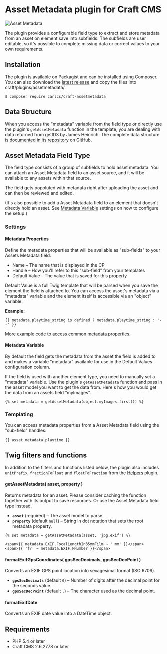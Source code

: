 # Asset Metadata plugin for Craft CMS

![Asset Metadata](https://github.com/carlcs/craft-assetmetadata/blob/v2/resources/screenshot.png)

The plugin provides a configurable field type to extract and store metadata from an asset on element save into subfields. The subfields are user editable, so it's possible to complete missing data or correct values to your own requirements.

## Installation

The plugin is available on Packagist and can be installed using Composer. You can also download the [latest release][0] and copy the files into craft/plugins/assetmetadata/.

```
$ composer require carlcs/craft-assetmetadata
```


  [0]: https://github.com/carlcs/craft-assetmetadata/releases/latest

## Data Structure

When you access the "metadata" variable from the field type or directly use the plugin's `getAssetMetadata` function in the template, you are dealing with data returned from getID3 by James Heinrich. The complete data structure is [documented in its repository][1] on GitHub.


  [1]: https://github.com/JamesHeinrich/getID3/blob/v2/structure.txt

## Asset Metadata Field Type

The field type consists of a group of subfields to hold asset metadata. You can attach an Asset Metadata field to an asset source, and it will be available to any assets within that source.

The field gets popoluted with metadata right after uploading the asset and can then be reviewed and edited.

(It's also possible to add a Asset Metadata field to an element that doesn't directly hold an asset. See [Metadata Variable](#metadata-variable) settings on how to configure the setup.)

### Settings

#### Metadata Properties

Define the metadata properties that will be available as "sub-fields" to your Assets Metadata field.

- Name – The name that is displayed in the CP
- Handle – How you'll refer to this "sub-field" from your templates
- Default Value – The value that is saved for this property

Default Value is a full Twig template that will be parsed when you save the element the field is attached to. You can access the asset's metadata via a "metadata" variable and the element itself is accessible via an "object" variable.

**Example:**

```twig
{{ metadata.playtime_string is defined ? metadata.playtime_string : '--' }}
```

[More example code to access common metadata properties.][3]


  [3]: _examples/common-properties.md

#### Metadata Variable

By default the field gets the metadata from the asset the field is added to and makes a variable "metadata" available for use in the Default Values configuration column.

If the field is used with another element type, you need to manually set a "metadata" variable. Use the plugin's `getAssetMetadata` function and pass in the asset model you want to get the data from. Here's how you would get the data from an assets field “myImages”.

```twig
{% set metadata = getAssetMetadata(object.myImages.first()) %}
```

### Templating

You can access metadata properties from a Asset Metadata field using the "sub-field" handles:

```twig
{{ asset.metadata.playtime }}
```

## Twig filters and functions

In addition to the filters and functions listed below, the plugin also includes `unitPrefix`, `fractionToFloat` and `floatToFraction` from the [Helpers][4] plugin.

  [4]: https://github.com/carlcs/craft-helpers

#### getAssetMetadata( asset, property )

Returns metadata for an asset. Please consider caching the function together with its output to save resources. Or use the Asset Metadata field type instead.

- **`asset`** (required) – The asset model to parse.
- **`property`** (default `null`) – String in dot notation that sets the root metadata property.

```twig
{% set metadata = getAssetMetadata(asset, 'jpg.exif') %}

<span>{{ metadata.EXIF.FocalLengthIn35mmFilm ~ ' mm' }}</span>
<span>{{ 'f/' ~ metadata.EXIF.FNumber }}</span>
```

#### formatExifGpsCoordinates( gpsSecDecimals, gpsSecDecPoint )

Converts an EXIF GPS point location into sexagesimal format (ISO 6709).

- **`gpsSecDecimals`** (default `0`) – Number of digits after the decimal point for the seconds value.
- **`gpsSecDecPoint`** (default `.`) – The character used as the decimal point.

#### formatExifDate

Converts an EXIF date value into a DateTime object.

## Requirements

- PHP 5.4 or later
- Craft CMS 2.6.2778 or later
